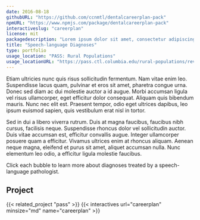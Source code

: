 ```yaml
---
date: 2016-08-18
githubURL: "https://github.com/ccnmtl/dentalcareerplan-pack"
npmURL: "https://www.npmjs.com/package/dentalcareerplan-pack"
interactiveslug: "careerplan"
license: mit
packagedescription: "Lorem ipsum dolor sit amet, consectetur adipiscing elit. Praesent ac lorem enim. Donec sit amet."
title: "Speech-language Diagnoses"
type: portfolio
usage_location: "PASS: Rural Populations"
usage_locationURL: "https://pass.ctl.columbia.edu/rural-populations/review-strategies/"
---
```


Etiam ultricies nunc quis risus sollicitudin fermentum. Nam vitae enim leo. Suspendisse lacus quam, pulvinar et eros sit amet, pharetra congue urna. Donec sed diam ac dui molestie auctor a id augue. Morbi accumsan ligula vel risus ullamcorper, eget efficitur dolor consequat. Aliquam quis bibendum mauris. Nunc nec elit est. Praesent tempor, odio eget ultrices dapibus, leo ipsum euismod sapien, quis vestibulum erat nisl in tortor.

Sed in dui a libero viverra rutrum. Duis at magna faucibus, faucibus nibh cursus, facilisis neque. Suspendisse rhoncus dolor vel sollicitudin auctor. Duis vitae accumsan est, efficitur convallis augue. Integer ullamcorper posuere quam a efficitur. Vivamus ultrices enim at rhoncus aliquam. Aenean neque magna, eleifend et purus sit amet, aliquet accumsan nulla. Nunc elementum leo odio, a efficitur ligula molestie faucibus.

Click each bubble to learn more about diagnoses treated by a speech-language pathologist.

## Project

{{< related_project "pass" >}}
{{< interactives url="careerplan" minsize="md" name="careerplan" >}}

